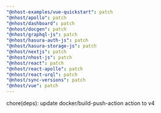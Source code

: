 ```yaml
---
"@nhost-examples/vue-quickstart": patch
"@nhost/apollo": patch
"@nhost/dashboard": patch
"@nhost/docgen": patch
"@nhost/graphql-js": patch
"@nhost/hasura-auth-js": patch
"@nhost/hasura-storage-js": patch
"@nhost/nextjs": patch
"@nhost/nhost-js": patch
"@nhost/react": patch
"@nhost/react-apollo": patch
"@nhost/react-urql": patch
"@nhost/sync-versions": patch
"@nhost/vue": patch
---
```


chore(deps): update docker/build-push-action action to v4
